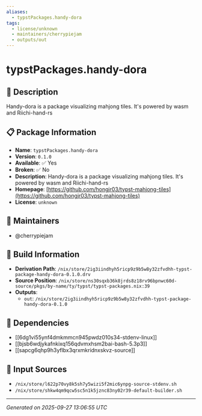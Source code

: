 ```yaml
---
aliases:
  - typstPackages.handy-dora
tags:
  - license/unknown
  - maintainers/cherrypiejam
  - outputs/out
---
```


# typstPackages.handy-dora

## 📝 Description

Handy-dora is a package visualizing mahjong tiles. It's powered by wasm and Riichi-hand-rs

## 📋 Package Information

- **Name**: `typstPackages.handy-dora`
- **Version**: `0.1.0`
- **Available**: ✅ Yes
- **Broken**: ✅ No
- **Description**: Handy-dora is a package visualizing mahjong tiles. It's powered by wasm and Riichi-hand-rs
- **Homepage**: [https://github.com/hongjr03/typst-mahjong-tiles](https://github.com/hongjr03/typst-mahjong-tiles)
- **License**: `unknown`
## 👥 Maintainers

- @cherrypiejam


## 🔧 Build Information

- **Derivation Path**: `/nix/store/2ig3iindhyh5ricp9z9b5w8y32zfvdhh-typst-package-handy-dora-0.1.0.drv`
- **Source Position**: `/nix/store/ns30sqxb36k8jrds8z18rv96bpnwc60d-source/pkgs/by-name/ty/typst/typst-packages.nix:39`
- **Outputs**:
  - `out`:  `/nix/store/2ig3iindhyh5ricp9z9b5w8y32zfvdhh-typst-package-handy-dora-0.1.0`

## 🔗 Dependencies

- [[6dg1vi55ynf4dmkmmcn945pwdz010s34-stdenv-linux]]
- [[bjsb6wdjykafnkixq156qdvmxhsm2bai-bash-5.3p3]]
- [[sapcg6qhp9h3yflbx3qrxmkridnxskvz-source]]

## 📁 Input Sources

- `/nix/store/l622p70vy8k5sh7y5wizi5f2mic6ynpg-source-stdenv.sh`
- `/nix/store/shkw4qm9qcw5sc5n1k5jznc83ny02r39-default-builder.sh`

---
*Generated on 2025-09-27 13:06:55 UTC*
